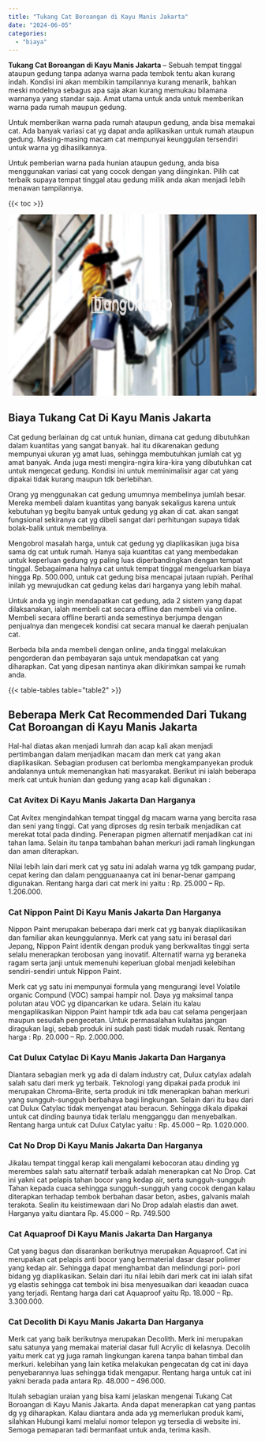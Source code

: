 ```yaml
---
title: "Tukang Cat Boroangan di Kayu Manis Jakarta"
date: "2024-06-05"
categories: 
  - "biaya"
---
```


**Tukang Cat Boroangan di Kayu Manis Jakarta** – Sebuah tempat tinggal ataupun gedung tanpa adanya warna pada tembok tentu akan kurang indah. Kondisi ini akan membikin tampilannya kurang menarik, bahkan meski modelnya sebagus apa saja akan kurang memukau bilamana warnanya yang standar saja. Amat utama untuk anda untuk memberikan warna pada rumah maupun gedung.

Untuk memberikan warna pada rumah ataupun gedung, anda bisa memakai cat. Ada banyak variasi cat yg dapat anda aplikasikan untuk rumah ataupun gedung. Masing-masing macam cat mempunyai keunggulan tersendiri untuk warna yg dihasilkannya.

Untuk pemberian warna pada hunian ataupun gedung, anda bisa menggunakan variasi cat yang cocok dengan yang diinginkan. Pilih cat terbaik supaya tempat tinggal atau gedung milik anda akan menjadi lebih menawan tampilannya.

{{< toc >}}

![Tukang Cat Boroangan di Kayu Manis Jakarta](/images/jasa-cat-murah09.png)

## Biaya Tukang Cat Di Kayu Manis Jakarta

Cat gedung berlainan dg cat untuk hunian, dimana cat gedung dibutuhkan dalam kuantitas yang sangat banyak. hal itu dikarenakan gedung mempunyai ukuran yg amat luas, sehingga membutuhkan jumlah cat yg amat banyak. Anda juga mesti mengira-ngira kira-kira yang dibutuhkan cat untuk mengecat gedung. Kondisi ini untuk meminimalisir agar cat yang dipakai tidak kurang maupun tdk berlebihan.

Orang yg menggunakan cat gedung umumnya membelinya jumlah besar. Mereka membeli dalam kuantitas yang banyak sekaligus karena untuk kebutuhan yg begitu banyak untuk gedung yg akan di cat. akan sangat fungsional sekiranya cat yg dibeli sangat dari perhitungan supaya tidak bolak-balik untuk membelinya.

Mengobrol masalah harga, untuk cat gedung yg diaplikasikan juga bisa sama dg cat untuk rumah. Hanya saja kuantitas cat yang membedakan untuk keperluan gedung yg paling luas diperbandingkan dengan tempat tinggal. Sebagaimana halnya cat untuk tempat tinggal mengeluarkan biaya hingga Rp. 500.000, untuk cat gedung bisa mencapai jutaan rupiah. Perihal inilah yg mewujudkan cat gedung kelas dari harganya yang lebih mahal.

Untuk anda yg ingin mendapatkan cat gedung, ada 2 sistem yang dapat dilaksanakan, ialah membeli cat secara offline dan membeli via online. Membeli secara offline berarti anda semestinya berjumpa dengan penjualnya dan mengecek kondisi cat secara manual ke daerah penjualan cat.

Berbeda bila anda membeli dengan online, anda tinggal melakukan pengorderan dan pembayaran saja untuk mendapatkan cat yang diharapkan. Cat yang dipesan nantinya akan dikirimkan sampai ke rumah anda.

{{< table-tables table="table2" >}}

## Beberapa Merk Cat Recommended Dari Tukang Cat Boroangan di Kayu Manis Jakarta

Hal-hal diatas akan menjadi lumrah dan acap kali akan menjadi pertimbangan dalam menjadikan macam dan merk cat yang akan diaplikasikan. Sebagian produsen cat berlomba mengkampanyekan produk andalannya untuk memenangkan hati masyarakat. Berikut ini ialah beberapa merk cat untuk hunian dan gedung yang acap kali digunakan :

### Cat Avitex Di Kayu Manis Jakarta Dan Harganya

Cat Avitex mengindahkan tempat tinggal dg macam warna yang bercita rasa dan seni yang tinggi. Cat yang diproses dg resin terbaik menjadikan cat merekat total pada dinding. Penerapan pigmen alternatif menjadikan cat ini tahan lama. Selain itu tanpa tambahan bahan merkuri jadi ramah lingkungan dan aman diterapkan.

Nilai lebih lain dari merk cat yg satu ini adalah warna yg tdk gampang pudar, cepat kering dan dalam pengguanaanya cat ini benar-benar gampang digunakan. Rentang harga dari cat merk ini yaitu : Rp. 25.000 – Rp. 1.206.000.

### Cat Nippon Paint Di Kayu Manis Jakarta Dan Harganya

Nippon Paint merupakan beberapa dari merk cat yg banyak diaplikasikan dan familiar akan keunggulannya. Merk cat yang satu ini berasal dari Jepang, Nippon Paint identik dengan produk yang berkwalitas tinggi serta selalu menerapkan terobosan yang inovatif. Alternatif warna yg beraneka ragam serta janji untuk memenuhi keperluan global menjadi kelebihan sendiri-sendiri untuk Nippon Paint.

Merk cat yg satu ini mempunyai formula yang mengurangi level Volatile organic Compund (VOC) sampai hampir nol. Daya yg maksimal tanpa polutan atau VOC yg dipancarkan ke udara. Selain itu kalau mengaplikasikan Nippon Paint hampir tdk ada bau cat selama pengerjaan maupun sesudah pengecetan. Untuk permasalahan kulaitas jangan diragukan lagi, sebab produk ini sudah pasti tidak mudah rusak. Rentang harga : Rp. 20.000 – Rp. 2.000.000.

### Cat Dulux Catylac Di Kayu Manis Jakarta Dan Harganya

Diantara sebagian merk yg ada di dalam industry cat, Dulux catylax adalah salah satu dari merk yg terbaik. Teknologi yang dipakai pada produk ini merupakan Chroma-Brite, serta produk ini tdk menerapkan bahan merkuri yang sungguh-sungguh berbahaya bagi lingkungan. Selain dari itu bau dari cat Dulux Catylac tidak menyengat atau beracun. Sehingga dikala dipakai untuk cat dinding baunya tidak terlalu mengganggu dan menyebalkan. Rentang harga untuk cat Dulux Catylac yaitu : Rp. 45.000 – Rp. 1.020.000.

### Cat No Drop Di Kayu Manis Jakarta Dan Harganya

Jikalau tempat tinggal kerap kali mengalami kebocoran atau dinding yg merembes salah satu alternatif terbaik adalah menerapkan cat No Drop. Cat ini yakni cat pelapis tahan bocor yang kedap air, serta sungguh-sungguh Tahan kepada cuaca sehingga sungguh-sungguh yang cocok dengan kalau diterapkan terhadap tembok berbahan dasar beton, asbes, galvanis malah terakota. Sealin itu keistimewaan dari No Drop adalah elastis dan awet. Harganya yaitu diantara Rp. 45.000 – Rp. 749.500

### Cat Aquaproof Di Kayu Manis Jakarta Dan Harganya

Cat yang bagus dan disarankan berikutnya merupakan Aquaproof. Cat ini merupakan cat pelapis anti bocor yang bermaterial dasar dasar polimer yang kedap air. Sehingga dapat menghambat dan melindungi pori- pori bidang yg diaplikasikan. Selain dari itu nilai lebih dari merk cat ini ialah sifat yg elastis sehingga cat tembok ini bisa menyesuaikan dari keaadan cuaca yang terjadi. Rentang harga dari cat Aquaproof yaitu Rp. 18.000 – Rp. 3.300.000.

### Cat Decolith Di Kayu Manis Jakarta Dan Harganya

Merk cat yang baik berikutnya merupakan Decolith. Merk ini merupakan satu satunya yang memakai material dasar full Acrylic di kelasnya. Decolih yaitu merk cat yg juga ramah lingkungan karena tanpa bahan timbal dan merkuri. kelebihan yang lain ketika melakukan pengecatan dg cat ini daya penyebarannya luas sehingga tidak mengapur. Rentang harga untuk cat ini yakni berada pada antara Rp. 48.000 – 496.000.

Itulah sebagian uraian yang bisa kami jelaskan mengenai Tukang Cat Boroangan di Kayu Manis Jakarta. Anda dapat menerapkan cat yang pantas dg yg diharapkan. Kalau diantara anda ada yg memerlukan produk kami, silahkan Hubungi kami melalui nomor telepon yg tersedia di website ini. Semoga pemaparan tadi bermanfaat untuk anda, terima kasih.
